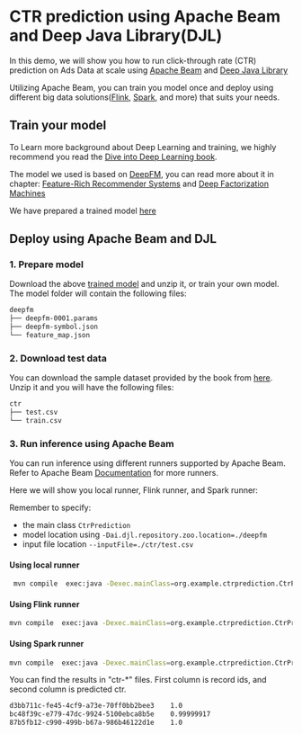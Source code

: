 # CTR prediction using Apache Beam and Deep Java Library(DJL)

In this demo, we will show you how to run click-through rate (CTR) prediction on Ads Data at scale using [Apache Beam](https://beam.apache.org/) and [Deep Java Library](https://djl.ai)

Utilizing Apache Beam, you can train you model once and deploy using different big data solutions([Flink](https://flink.apache.org/), [Spark](https://spark.apache.org/), and more) that suits your needs. 


## Train your model
To Learn more background about Deep Learning and training,
we highly recommend you read the [Dive into Deep Learning book](https://d2l.ai).

The model we used is based on [DeepFM](https://arxiv.org/abs/1703.04247), you can read more about it in chapter: 
[Feature-Rich Recommender Systems](https://d2l.ai/chapter_recommender-systems/ctr.html)
and [Deep Factorization Machines](https://d2l.ai/chapter_recommender-systems/deepfm.html)

We have prepared a trained model [here](https://djl-ai.s3.amazonaws.com/resources/demo/mxnet/deepfm.zip)

## Deploy using Apache Beam and DJL

### 1. Prepare model

Download the above [trained model](https://djl-ai.s3.amazonaws.com/resources/demo/mxnet/deepfm.zip) and unzip it, or train your own model.
The model folder will contain the following files:
```bash
deepfm
├── deepfm-0001.params
├── deepfm-symbol.json
└── feature_map.json 
```
### 2. Download test data
You can download the sample dataset provided by the book from [here](http://d2l-data.s3-accelerate.amazonaws.com/ctr.zip).
Unzip it and you will have the following files:
```bash
ctr
├── test.csv
└── train.csv
```

### 3. Run inference using Apache Beam
You can run inference using different runners supported by Apache Beam. Refer to Apache Beam [Documentation](https://beam.apache.org/get-started/beam-overview/) for more runners.

Here we will show you local runner, Flink runner, and Spark runner:

Remember to specify:
* the main class `CtrPrediction`
* model location using `-Dai.djl.repository.zoo.location=./deepfm`
* input file location `--inputFile=./ctr/test.csv`


#### Using local runner
```bash
 mvn compile  exec:java -Dexec.mainClass=org.example.ctrprediction.CtrPrediction -Dai.djl.repository.zoo.location=./deepfm -Dexec.args="--inputFile=./ctr/test.csv" -Pdirect-runner
```


#### Using Flink runner
```bash
mvn compile  exec:java -Dexec.mainClass=org.example.ctrprediction.CtrPrediction -Dai.djl.repository.zoo.location=./deepfm -Dexec.args="--runner=FlinkRunner--inputFile=./ctr/test.csv" -Pflink-runner
```


#### Using Spark runner
```bash
mvn compile  exec:java -Dexec.mainClass=org.example.ctrprediction.CtrPrediction -Dai.djl.repository.zoo.location=./deepfm -Dexec.args="--runner=SparkRunner --inputFile=./ctr/test.csv" -Pspark-runner
```


You can find the results in "ctr-*" files.
First column is record ids, and second column is predicted ctr.
```bash
d3bb711c-fe45-4cf9-a73e-70ff0bb2bee3	1.0
bc48f39c-e779-47dc-9924-5100ebca8b5e	0.99999917
87b5fb12-c990-499b-b67a-986b46122d1e	1.0
```

